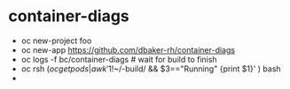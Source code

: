 # container-diags

* oc new-project foo
* oc new-app https://github.com/dbaker-rh/container-diags
* oc logs -f bc/container-diags # wait for build to finish
* oc rsh $( oc get pods | awk '$1!~/-build/ && $3=="Running" {print $1}' ) bash
*

